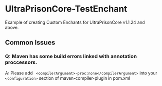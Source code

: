 # UltraPrisonCore-TestEnchant
Example of creating Custom Enchants for UltraPrisonCore v1.1.24 and above.

## Common Issues

### Q: Maven has some build errors linked with annotation proccessors. 
A: Please add ``` <compilerArgument>-proc:none</compilerArgument>``` into your ```<configuration>``` section of maven-compiler-plugin in pom.xml
